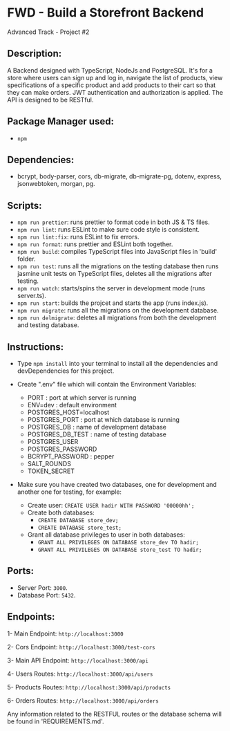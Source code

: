 # FWD - Build a Storefront Backend

Advanced Track - Project #2

## Description:

A Backend designed with TypeScript, NodeJs and PostgreSQL. It's for a store where users can sign up and log in, navigate the list of products, view specifications of a specific product and add products to their cart so that they can make orders. JWT authentication and authorization is applied. The API is designed to be RESTful.

## Package Manager used:

- `npm`

## Dependencies:

- bcrypt, body-parser, cors, db-migrate, db-migrate-pg, dotenv, express, jsonwebtoken, morgan, pg.

## Scripts:

- `npm run prettier`: runs prettier to format code in both JS & TS files.
- `npm run lint`: runs ESLint to make sure code style is consistent.
- `npm run lint:fix`: runs ESLint to fix errors.
- `npm run format`: runs prettier and ESLint both together.
- `npm run build`: compiles TypeScript files into JavaScript files in 'build' folder.
- `npm run test`: runs all the migrations on the testing database then runs jasmine unit tests on TypeScript files, deletes all the migrations after testing.
- `npm run watch`: starts/spins the server in development mode (runs server.ts).
- `npm run start`: builds the projcet and starts the app (runs index.js).
- `npm run migrate`: runs all the migrations on the development database.
- `npm run delmigrate`: deletes all migrations from both the development and testing database.

## Instructions:

- Type `npm install` into your terminal to install all the dependencies and devDependencies for this project.

- Create ".env" file which will contain the Environment Variables:

  - PORT : port at which server is running
  - ENV=dev : default environment
  - POSTGRES_HOST=localhost
  - POSTGRES_PORT : port at which database is running
  - POSTGRES_DB : name of development database
  - POSTGRES_DB_TEST : name of testing database
  - POSTGRES_USER
  - POSTGRES_PASSWORD
  - BCRYPT_PASSWORD : pepper
  - SALT_ROUNDS
  - TOKEN_SECRET

- Make sure you have created two databases, one for development and another one for testing, for example:
  - Create user: `CREATE USER hadir WITH PASSWORD '00000hh';`
  - Create both databases: 
    - `CREATE DATABASE store_dev;`
    - `CREATE DATABASE store_test;`
  - Grant all database privileges to user in both databases:
    - `GRANT ALL PRIVILEGES ON DATABASE store_dev TO hadir;`
    - `GRANT ALL PRIVILEGES ON DATABASE store_test TO hadir;`

## Ports:

- Server Port: `3000`.
- Database Port: `5432`.

## Endpoints:

1- Main Endpoint: `http://localhost:3000`

2- Cors Endpoint: `http://localhost:3000/test-cors`

3- Main API Endpoint: `http://localhost:3000/api`

4- Users Routes: `http://localhost:3000/api/users`

5- Products Routes: `http://localhost:3000/api/products`

6- Orders Routes: `http://localhost:3000/api/orders`

Any information related to the RESTFUL routes or the database schema will be found in 'REQUIREMENTS.md'.